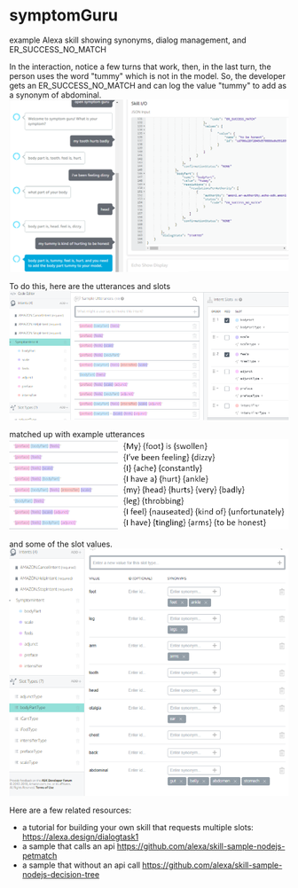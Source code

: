 # symptomGuru
example Alexa skill showing synonyms, dialog management, and ER_SUCCESS_NO_MATCH

In the interaction, notice a few turns that work, then, in the last turn, the person uses the word "tummy" which is not in the model. So, the developer gets an ER_SUCCESS_NO_MATCH and can log the value "tummy" to add as a synonym of abdominal.
![alt text](https://github.com/PaulCutsinger/symptomGuru/blob/master/pics/CP_tummy_sim.PNG "example interaction")

To do this, here are the utterances and slots
![alt text](https://github.com/PaulCutsinger/symptomGuru/blob/master/pics/CP_symptom_utterances.PNG "utterances and slots")

matched up with example utterances
![alt text](https://github.com/PaulCutsinger/symptomGuru/blob/master/pics/CP_utterances_to_sample_phrases.PNG "example utterances ")

and some of the slot values.
![alt text](https://github.com/PaulCutsinger/symptomGuru/blob/master/pics/CP_symptom_slot_values.PNG "slot values")



Here are a few related resources:
- a tutorial for building your own skill that requests multiple slots: https://alexa.design/dialogtask1
- a sample that calls an api https://github.com/alexa/skill-sample-nodejs-petmatch
- a sample that without an api call https://github.com/alexa/skill-sample-nodejs-decision-tree

